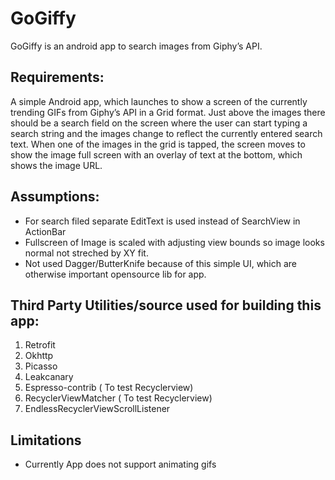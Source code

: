 GoGiffy
===========
GoGiffy is an android app to search images from Giphy’s API.


## Requirements:
A simple Android app, which launches to show a screen of the currently trending GIFs from Giphy’s API in a Grid format.
Just above the images there should be a search field on the screen where the user can start typing a search string and the images change to reflect the currently entered search text.
When one of the images in the grid is tapped, the screen moves to show the image full screen with an overlay of text at the bottom, which shows the image URL.


## Assumptions:
- For search filed separate EditText is used instead of SearchView in ActionBar
- Fullscreen of Image is scaled with adjusting view bounds so image looks normal not streched by XY fit.
- Not used Dagger/ButterKnife because of this simple UI, which are otherwise important opensource lib for app.

## Third Party Utilities/source used for building this app:

 1. Retrofit
 2. Okhttp
 3. Picasso
 4. Leakcanary
 5. Espresso-contrib    ( To test Recyclerview)
 6. RecyclerViewMatcher ( To test Recyclerview)
 7. EndlessRecyclerViewScrollListener

## Limitations
-  Currently App does not support animating gifs
